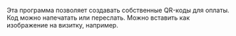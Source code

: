 Эта программа позволяет создавать собственные QR-коды для оплаты.
Код можно напечатать или переслать. Можно вставить как изображение на визитку, например.
